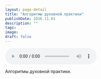 ```yaml
---
layout: page-detail
title: "Алгоритмы духовной практики"
publishDate: 2016.11.01
description: ""
tags:
image:
draft: false
---
```


<audio title="2016.11.01 - Алгоритмы духовной практики.mp3" src="/upload/iblock/26a/26a7650ed31b58937a3108b17b7ac976.mp3" controls=""></audio>

 Алгоритмы духовной практики. 

  
